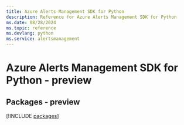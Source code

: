 ```yaml
---
title: Azure Alerts Management SDK for Python
description: Reference for Azure Alerts Management SDK for Python
ms.date: 08/28/2024
ms.topic: reference
ms.devlang: python
ms.service: alertsmanagement
---
```

# Azure Alerts Management SDK for Python - preview
## Packages - preview
[!INCLUDE [packages](alerts-management-index.md)]